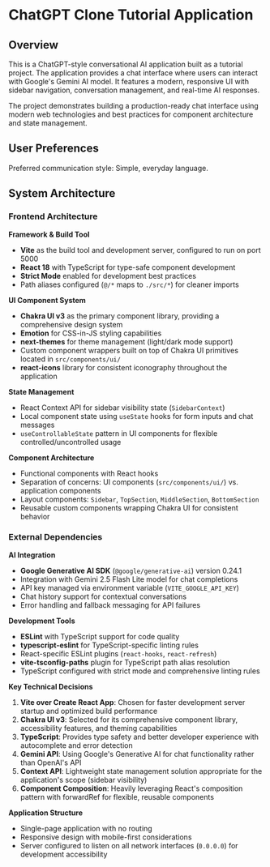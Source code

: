 # ChatGPT Clone Tutorial Application

## Overview

This is a ChatGPT-style conversational AI application built as a tutorial project. The application provides a chat interface where users can interact with Google's Gemini AI model. It features a modern, responsive UI with sidebar navigation, conversation management, and real-time AI responses.

The project demonstrates building a production-ready chat interface using modern web technologies and best practices for component architecture and state management.

## User Preferences

Preferred communication style: Simple, everyday language.

## System Architecture

### Frontend Architecture

**Framework & Build Tool**
- **Vite** as the build tool and development server, configured to run on port 5000
- **React 18** with TypeScript for type-safe component development
- **Strict Mode** enabled for development best practices
- Path aliases configured (`@/*` maps to `./src/*`) for cleaner imports

**UI Component System**
- **Chakra UI v3** as the primary component library, providing a comprehensive design system
- **Emotion** for CSS-in-JS styling capabilities
- **next-themes** for theme management (light/dark mode support)
- Custom component wrappers built on top of Chakra UI primitives located in `src/components/ui/`
- **react-icons** library for consistent iconography throughout the application

**State Management**
- React Context API for sidebar visibility state (`SidebarContext`)
- Local component state using `useState` hooks for form inputs and chat messages
- `useControllableState` pattern in UI components for flexible controlled/uncontrolled usage

**Component Architecture**
- Functional components with React hooks
- Separation of concerns: UI components (`src/components/ui/`) vs. application components
- Layout components: `Sidebar`, `TopSection`, `MiddleSection`, `BottomSection`
- Reusable custom components wrapping Chakra UI for consistent behavior

### External Dependencies

**AI Integration**
- **Google Generative AI SDK** (`@google/generative-ai`) version 0.24.1
- Integration with Gemini 2.5 Flash Lite model for chat completions
- API key managed via environment variable (`VITE_GOOGLE_API_KEY`)
- Chat history support for contextual conversations
- Error handling and fallback messaging for API failures

**Development Tools**
- **ESLint** with TypeScript support for code quality
- **typescript-eslint** for TypeScript-specific linting rules
- React-specific ESLint plugins (`react-hooks`, `react-refresh`)
- **vite-tsconfig-paths** plugin for TypeScript path alias resolution
- TypeScript configured with strict mode and comprehensive linting rules

**Key Technical Decisions**

1. **Vite over Create React App**: Chosen for faster development server startup and optimized build performance
2. **Chakra UI v3**: Selected for its comprehensive component library, accessibility features, and theming capabilities
3. **TypeScript**: Provides type safety and better developer experience with autocomplete and error detection
4. **Gemini API**: Using Google's Generative AI for chat functionality rather than OpenAI's API
5. **Context API**: Lightweight state management solution appropriate for the application's scope (sidebar visibility)
6. **Component Composition**: Heavily leveraging React's composition pattern with forwardRef for flexible, reusable components

**Application Structure**
- Single-page application with no routing
- Responsive design with mobile-first considerations
- Server configured to listen on all network interfaces (`0.0.0.0`) for development accessibility